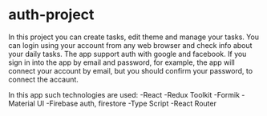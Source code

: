 # auth-project 
In this project you can create tasks, edit theme and manage your tasks. You can login using your account 
from any web browser and check info about your daily tasks. The app support auth with  google and facebook. If you sign in into the app
by email and password, for example, the app will connect your account by email, but you should confirm your password, to connect the accaunt. 

In this app such technologies are used: 
-React 
-Redux Toolkit 
-Formik 
-Material UI 
-Firebase auth, firestore
-Type Script 
-React Router
